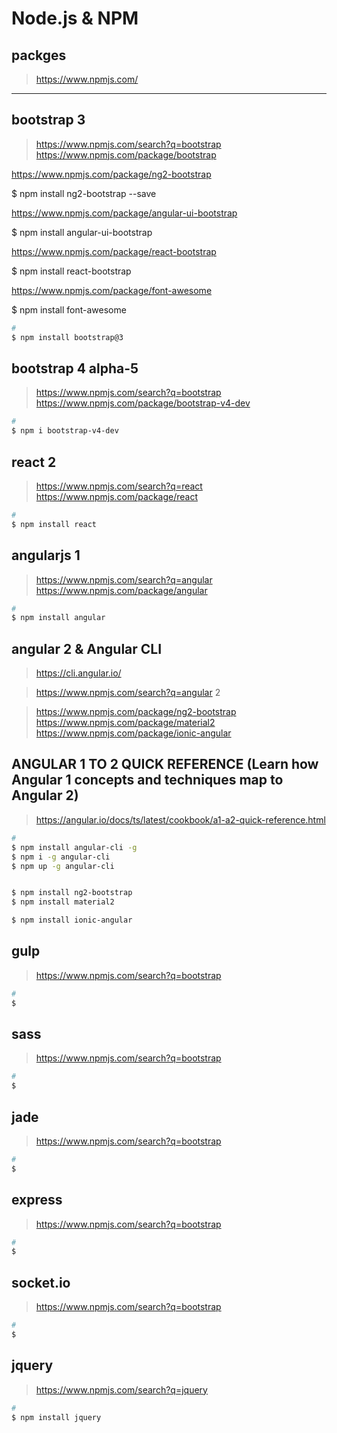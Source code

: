 # Node.js & NPM

## packges

> https://www.npmjs.com/

****************************************************************************************************************************

## bootstrap 3

> https://www.npmjs.com/search?q=bootstrap  
> https://www.npmjs.com/package/bootstrap  

https://www.npmjs.com/package/ng2-bootstrap

$ npm install ng2-bootstrap --save


https://www.npmjs.com/package/angular-ui-bootstrap

$ npm install angular-ui-bootstrap


https://www.npmjs.com/package/react-bootstrap

$ npm install react-bootstrap


https://www.npmjs.com/package/font-awesome

$ npm install font-awesome



```sh
# 
$ npm install bootstrap@3
``` 


## bootstrap 4 alpha-5

> https://www.npmjs.com/search?q=bootstrap  
> https://www.npmjs.com/package/bootstrap-v4-dev  

```sh
# 
$ npm i bootstrap-v4-dev
``` 


## react 2

> https://www.npmjs.com/search?q=react  
> https://www.npmjs.com/package/react  

```sh
# 
$ npm install react
``` 


## angularjs 1 

> https://www.npmjs.com/search?q=angular  
> https://www.npmjs.com/package/angular  

```sh
# 
$ npm install angular
``` 


## angular 2 & Angular CLI

> https://cli.angular.io/  

> https://www.npmjs.com/search?q=angular 2  

> https://www.npmjs.com/package/ng2-bootstrap  
> https://www.npmjs.com/package/material2  
> https://www.npmjs.com/package/ionic-angular  

## ANGULAR 1 TO 2 QUICK REFERENCE (Learn how Angular 1 concepts and techniques map to Angular 2)

> https://angular.io/docs/ts/latest/cookbook/a1-a2-quick-reference.html  

```sh
# 
$ npm install angular-cli -g
$ npm i -g angular-cli
$ npm up -g angular-cli


$ npm install ng2-bootstrap
$ npm install material2

$ npm install ionic-angular

``` 



## gulp

> https://www.npmjs.com/search?q=bootstrap

```sh
# 
$ 
``` 



## sass

> https://www.npmjs.com/search?q=bootstrap

```sh
# 
$ 
``` 



## jade

> https://www.npmjs.com/search?q=bootstrap

```sh
# 
$ 
``` 



## express

> https://www.npmjs.com/search?q=bootstrap

```sh
# 
$ 
``` 



## socket.io

> https://www.npmjs.com/search?q=bootstrap

```sh
# 
$ 
``` 



## jquery

> https://www.npmjs.com/search?q=jquery

```sh
# 
$ npm install jquery
``` 


